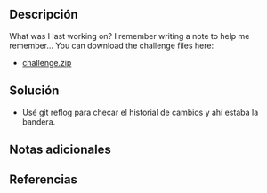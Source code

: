 ## Descripción
What was I last working on? I remember writing a note to help me remember... You can download the challenge files here:

- [challenge.zip](https://artifacts.picoctf.net/c_titan/160/challenge.zip)
## Solución
- Usé git reflog para checar el historial de cambios y ahí estaba la bandera.
## Notas adicionales
## Referencias